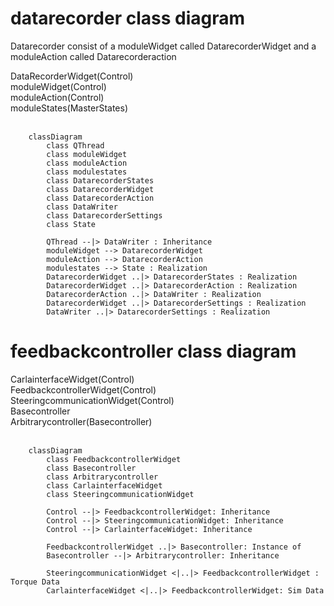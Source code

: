 
# datarecorder class diagram
Datarecorder consist of a moduleWidget called DatarecorderWidget and a moduleAction called Datarecorderaction

DataRecorderWidget(Control) <br>
moduleWidget(Control) <br>
moduleAction(Control) <br>
moduleStates(MasterStates)<br><br>

```mermaid
    classDiagram
        class QThread
        class moduleWidget
        class moduleAction
        class modulestates
        class DatarecorderStates
        class DatarecorderWidget
        class DatarecorderAction
        class DataWriter
        class DatarecorderSettings
        class State

        QThread --|> DataWriter : Inheritance
        moduleWidget --> DatarecorderWidget
        moduleAction --> DatarecorderAction
        modulestates --> State : Realization
        DatarecorderWidget ..|> DatarecorderStates : Realization
        DatarecorderWidget ..|> DatarecorderAction : Realization
        DatarecorderAction ..|> DataWriter : Realization
        DatarecorderWidget ..|> DatarecorderSettings : Realization
        DataWriter ..|> DatarecorderSettings : Realization
```


# feedbackcontroller class diagram
CarlainterfaceWidget(Control) <br>
FeedbackcontrollerWidget(Control) <br>
SteeringcommunicationWidget(Control)<br>
Basecontroller<br>
Arbitrarycontroller(Basecontroller)<br><br>


```mermaid
    classDiagram
        class FeedbackcontrollerWidget
        class Basecontroller
        class Arbitrarycontroller
        class CarlainterfaceWidget
        class SteeringcommunicationWidget

        Control --|> FeedbackcontrollerWidget: Inheritance
        Control --|> SteeringcommunicationWidget: Inheritance
        Control --|> CarlainterfaceWidget: Inheritance

        FeedbackcontrollerWidget ..|> Basecontroller: Instance of
        Basecontroller --|> Arbitrarycontroller: Inheritance

        SteeringcommunicationWidget <|..|> FeedbackcontrollerWidget : Torque Data
        CarlainterfaceWidget <|..|> FeedbackcontrollerWidget: Sim Data
```
